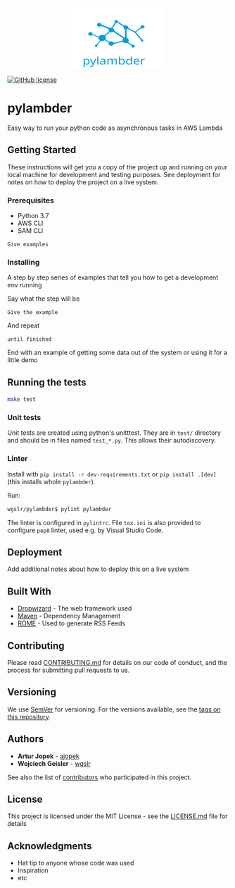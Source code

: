 <deva name="logo"/>
<div align="center">
<a href="https://github.com/wgslr/pylambder" target="_blank">
<img src="logo.svg" alt="Logo" width="210" height="142"></img>
</a>
</div>

[![GitHub license](https://img.shields.io/badge/license-MIT-blue.svg)](https://github.com/wgslr/pylambder/blob/master/LICENSE)

# pylambder

Easy way to run your python code as asynchronous tasks in AWS Lambda

## Getting Started

These instructions will get you a copy of the project up and running on your local machine for development and testing purposes. See deployment for notes on how to deploy the project on a live system.

### Prerequisites

- Python 3.7
- AWS CLI
- SAM CLI

```
Give examples
```

### Installing

A step by step series of examples that tell you how to get a development env running

Say what the step will be

```
Give the example
```

And repeat

```
until finished
```

End with an example of getting some data out of the system or using it for a little demo

## Running the tests

```bash
make test
```

### Unit tests

Unit tests are created using python's unitttest. They are in `test/` directory
and should be in files named `test_*.py`. This allows their autodiscovery.

### Linter

Install with `pip install -r dev-requirements.txt` or `pip install .[dev]` (this installs whole `pylambder`).

Run:
```bash
wgslr/pylambder$ pylint pylambder
```

The linter is configured in `pylintrc`. File `tox.ini` is also provided to configure `pep8` linter, used e.g. by Visual Studio Code.

## Deployment

Add additional notes about how to deploy this on a live system

## Built With

* [Dropwizard](http://www.dropwizard.io/1.0.2/docs/) - The web framework used
* [Maven](https://maven.apache.org/) - Dependency Management
* [ROME](https://rometools.github.io/rome/) - Used to generate RSS Feeds

## Contributing

Please read [CONTRIBUTING.md](https://gist.github.com/PurpleBooth/b24679402957c63ec426) for details on our code of conduct, and the process for submitting pull requests to us.

## Versioning

We use [SemVer](http://semver.org/) for versioning. For the versions available, see the [tags on this repository](https://github.com/your/project/tags). 

## Authors

* **Artur Jopek** - [ajopek](https://github.com/ajopek)
* **Wojciech Geisler** - [wgslr](https://github.com/wgslr)

See also the list of [contributors](https://github.com/your/project/contributors) who participated in this project.

## License

This project is licensed under the MIT License - see the [LICENSE.md](LICENSE.md) file for details

## Acknowledgments

* Hat tip to anyone whose code was used
* Inspiration
* etc

